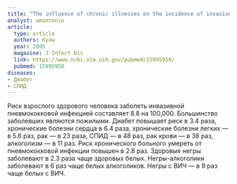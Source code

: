 ```yaml
---
title: "The influence of chronic illnesses on the incidence of invasive pneumococcal disease in adults"
analyst: amantonio
article:
  type: article
  authors: Kyaw
  year: 2005
  magazine: J Infect Dis
  link: https://www.ncbi.nlm.nih.gov/pubmed/15995950/
  pubmed: 15995950
diseases:
- Диабет
- СПИД
---
```


Риск взрослого здорового человека заболеть инвазивной пневмококковой инфекцией составляет 8.8 на 100,000. Большинство заболевших являются пожилыми. Диабет повышает риск в 3.4 раза, хронические болезни сердца в 6.4 раза, хронические болезни легких — в 5.6 раз, рак — в 23 раза, СПИД — в 48 раз, рак крови — в 38 раз, алкоголизм — в 11 раз. Риск хронического больного умереть от пневмококковой инфекции повышен в 2.8 раз.
Здоровые негры заболевают в 2.3 раза чаще здоровых белых. Негры-алкоголики заболевают в 6 раз чаще белых алкоголиков. Негры с ВИЧ — в 9 раз чаще белых с ВИЧ.
